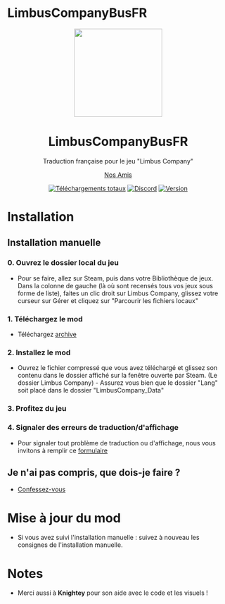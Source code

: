 # LimbusCompanyBusFR

<div align="center">
<a href="https://github.com/Eden-Office/LimbusCompanyBusFR">
   <img src="https://i.imgur.com/uNYcUEw.png"
      width="200"
      height="200"/>
</a>
   
# LimbusCompanyBusFR
Traduction française pour le jeu "Limbus Company"
   
[Nos Amis](https://github.com/LocalizeLimbusCompany/LocalizeLimbusCompany)
   
[![Téléchargements totaux](https://img.shields.io/github/downloads/Eden-Office/LimbusCompanyBusFR/total?label=T%C3%A9l%C3%A9chargements%20Totaux)](../../releases)
[![Discord](https://img.shields.io/discord/884713391753666630)](https://discord.gg/kcQv8CrKG8)
[![Version](https://img.shields.io/github/v/release/Eden-Office/LimbusCompanyBusFR?sort=date&label=Version)](../../releases/latest)
</div>

# Installation

## Installation manuelle

### 0. Ouvrez le dossier local du jeu
   - Pour se faire, allez sur Steam, puis dans votre Bibliothèque de jeux. Dans la colonne de gauche (là où sont recensés tous vos jeux sous forme de liste), faites un clic droit sur Limbus Company, glissez votre curseur sur Gérer et cliquez sur "Parcourir les fichiers locaux"
   
### 1. Téléchargez le mod
   - Téléchargez [archive](../../releases)
   
### 2. Installez le mod
   - Ouvrez le fichier compressé que vous avez téléchargé et glissez son contenu dans le dossier affiché sur la fenêtre ouverte par Steam. (Le dossier Limbus Company)
    - Assurez vous bien que le dossier "Lang" soit placé dans le dossier "LimbusCompany_Data"
 

### 3. Profitez du jeu

### 4. Signaler des erreurs de traduction/d'affichage
   - Pour signaler tout problème de traduction ou d'affichage, nous vous invitons à remplir ce [formulaire](https://forms.gle/H83i7L9ELqBMhzYj9)
    
## Je n'ai pas compris, que dois-je faire ? 
   - [Confessez-vous](https://www.youtube.com/watch?v=kLaaJ_aeoyM)

# Mise à jour du mod
   - Si vous avez suivi l'installation manuelle : suivez à nouveau les consignes de l'installation manuelle.

# Notes
- Merci aussi à <b>Knightey</b> pour son aide avec le code et les visuels !
